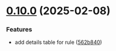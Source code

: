 # [0.10.0](https://github.com/mportuga/eslint-detailed-reporter/compare/562b8402558ba094f8e5ab6a17b228225db699d3...v0.10.0) (2025-02-08)


### Features

* add details table for rule ([562b840](https://github.com/mportuga/eslint-detailed-reporter/commit/562b8402558ba094f8e5ab6a17b228225db699d3))



